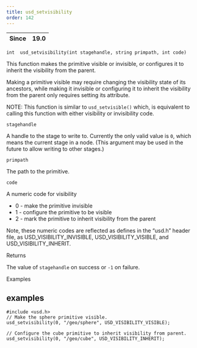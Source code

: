 ```yaml
---
title: usd_setvisibility
order: 142
---
```

| Since | 19.0 |
| --- | --- |

`int  usd_setvisibility(int stagehandle, string primpath, int code)`

This function makes the primitive visible or invisible, or configures it to inherit the visibility from the parent.

Making a primitive visible may require changing the visibility state of its ancestors, while making it invisible or configuring it to inherit the visibility from the parent only requires setting its attribute.

NOTE: This function is similar to `usd_setvisible()` which, is equivalent to calling this function with either visibility or invisibility code.

`stagehandle`

A handle to the stage to write to. Currently the only valid value is `0`, which means the current stage in a node. (This argument may be used in the future to allow writing to other stages.)

`primpath`

The path to the primitive.

`code`

A numeric code for visibility

- 0 - make the primitive invisible
- 1 - configure the primitive to be visible
- 2 - mark the primitive to inherit visibility from the parent

Note, these numeric codes are reflected as defines in the “usd.h” header file, as USD_VISIBILITY_INVISIBLE, USD_VISIBILITY_VISIBLE, and USD_VISIBILITY_INHERIT.

Returns

The value of `stagehandle` on success or `-1` on failure.

Examples

## examples

```vex
#include <usd.h>
// Make the sphere primitive visible.
usd_setvisibility(0, "/geo/sphere", USD_VISIBILITY_VISIBLE);

// Configure the cube primitive to inherit visibility from parent.
usd_setvisibility(0, "/geo/cube", USD_VISIBILITY_INHERIT);

```
